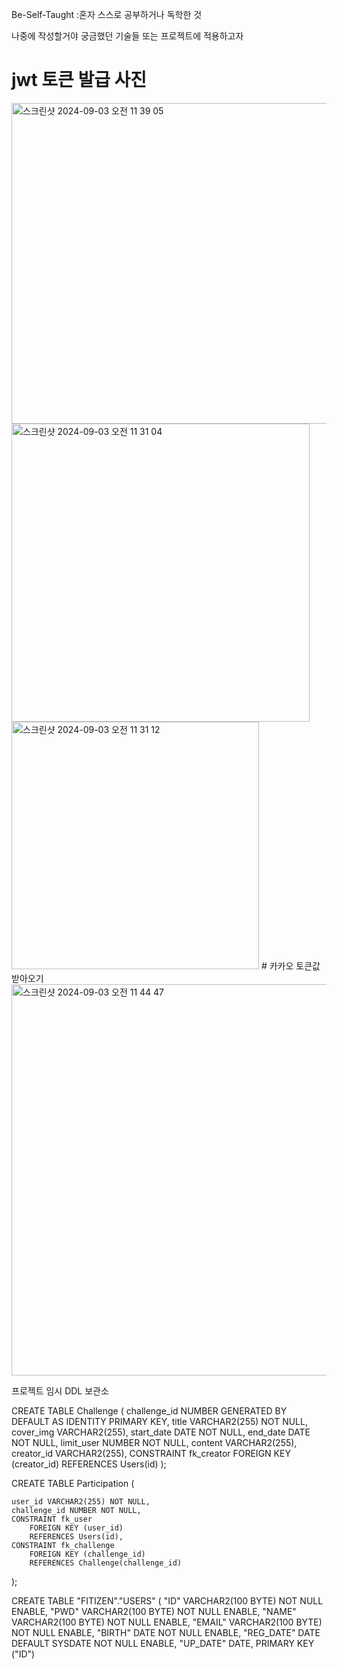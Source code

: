 Be-Self-Taught :혼자 스스로 공부하거나 독학한 것

나중에 작성할거야 
궁금했던 기술들 또는 프로젝트에 적용하고자 



# jwt 토큰 발급 사진 
<img width="513" alt="스크린샷 2024-09-03 오전 11 39 05" src="https://github.com/user-attachments/assets/936c4ac2-55c9-4f8a-8fa7-8a2d53ffa08d">
<img width="477" alt="스크린샷 2024-09-03 오전 11 31 04" src="https://github.com/user-attachments/assets/6e026311-b22b-41ab-b7c3-2d7386ded826">
<img width="396" alt="스크린샷 2024-09-03 오전 11 31 12" src="https://github.com/user-attachments/assets/16850598-5ccb-4011-a958-19d3cb5559e0">
# 카카오 토큰값 받아오기 
<img width="626" alt="스크린샷 2024-09-03 오전 11 44 47" src="https://github.com/user-attachments/assets/d48a861b-d8b0-4939-bb47-312c58498692">

프로젝트 임시 DDL 보관소 

CREATE TABLE Challenge (
    challenge_id NUMBER GENERATED BY DEFAULT AS IDENTITY PRIMARY KEY,
    title VARCHAR2(255) NOT NULL,
    cover_img VARCHAR2(255),
    start_date DATE NOT NULL,
    end_date DATE NOT NULL,
    limit_user NUMBER NOT NULL,
    content VARCHAR2(255),
    creator_id VARCHAR2(255),
    CONSTRAINT fk_creator
        FOREIGN KEY (creator_id) 
        REFERENCES Users(id)
);

CREATE TABLE Participation (
    
    user_id VARCHAR2(255) NOT NULL,
    challenge_id NUMBER NOT NULL,
    CONSTRAINT fk_user
        FOREIGN KEY (user_id)
        REFERENCES Users(id),
    CONSTRAINT fk_challenge
        FOREIGN KEY (challenge_id)
        REFERENCES Challenge(challenge_id)
);


  CREATE TABLE "FITIZEN"."USERS" 
   (	"ID" VARCHAR2(100 BYTE) NOT NULL ENABLE, 
	"PWD" VARCHAR2(100 BYTE) NOT NULL ENABLE, 
	"NAME" VARCHAR2(100 BYTE) NOT NULL ENABLE, 
	"EMAIL" VARCHAR2(100 BYTE) NOT NULL ENABLE, 
	"BIRTH" DATE NOT NULL ENABLE, 
	"REG_DATE" DATE DEFAULT SYSDATE NOT NULL ENABLE, 
	"UP_DATE" DATE, 
	 PRIMARY KEY ("ID")
